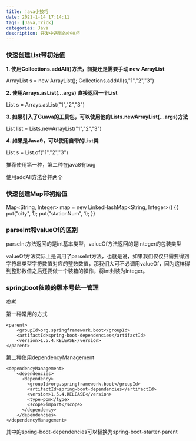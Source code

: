 ```yaml
---
title: java小技巧
date: 2021-1-14 17:14:11
tags: [Java,Trick]
categories: Java
description: 开发中遇到的小技巧
---
```




### **快速创建List带初始值**

**1. 使用Collections.addAll()方法，前提还是需要手动 new ArrayList**

ArrayList<String> s = new ArrayList(); Collections.addAll(s,"1","2","3")

**2. 使用Arrays.asList(...args) 直接返回一个List**

List<String> s = Arrays.asList("1","2","3")

**3. 如果引入了Guava的工具包，可以使用他的Lists.newArrayList(...args)方法**

List<String> list = Lists.newArrayList("1","2","3")

**4. 如果是Java9，可以使用自带的List类**

List<String> s = List.of("1","2","3")

推荐使用第一种，第二种在java8有bug

使用addAll方法合并两个



### 快速创建Map带初始值

Map<String, Integer> map = new LinkedHashMap<String, Integer>() {{
    put("city", 1);
    put("stationNum", 1);
}}



### parseInt和valueOf的区别

parseInt方法返回的是int基本类型，valueOf方法返回的是Integer的包装类型

valueOf方法实际上是调用了parseInt方法，也就是说，如果我们仅仅只需要得到字符串类型字符数值对应的整数数值，那我们大可不必调用valueOf，因为这样得到整形数值之后还要做一个装箱的操作，将int封装为Integer。



### springboot依赖的版本号统一管理

[参考](https://www.cnblogs.com/ld-mars/p/11714151.html)

第一种常用的方式

```
<parent>
    <groupId>org.springframework.boot</groupId>
    <artifactId>spring-boot-dependencies</artifactId>
    <version>1.5.4.RELEASE</version>
</parent>
```

第二种使用dependencyManagement

```
<dependencyManagement>
    <dependencies>
      <dependency>
        <groupId>org.springframework.boot</groupId>
        <artifactId>spring-boot-dependencies</artifactId>
        <version>1.5.4.RELEASE</version>
        <type>pom</type>
        <scope>import</scope>
      </dependency>
    </dependencies>
</dependencyManagement>
```

其中的spring-boot-dependencies可以替换为spring-boot-starter-parent


